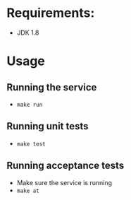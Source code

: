 # Requirements:
- JDK 1.8

# Usage

## Running the service
- `make run`

## Running unit tests
- `make test`

## Running acceptance tests
- Make sure the service is running
- `make at`
